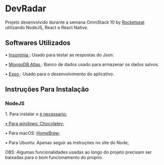 # DevRadar
Projeto desenvolvido durante a semana OmniStack 10 by <a href= "https://rocketseat.com.br"/> Rocketseat </a> utilizando NodeJS, React e React Native.

<h2> Softwares Utilizados </h2>

<p> • <a href= "https://insomnia.rest/"/> Insominia </a>: Usado para testar as respostas do Json. </p>
<p> • <a href= "https://www.mongodb.com/cloud/atlas"/> MongoDB Atlas </a>: Banco de dados usado para armazenar os dados salvos. </p>
<p> • <a href= "https://expo.io/"/> Expo </a>: Usado para o desenvolvimento do aplicativo. </p>

<h2> Instruções Para Instalação </h2>

<h3>  NodeJS </h3>
    <p> 1. Para instalar o <a href = "https://nodejs.org/en/" Node </a> é necessario: </p>
      <p> • Para windows: <a href="https://chocolatey.org/"> Chocolatey;</a> </p>
      <p> • Para macOS: <a href="https://brew.sh/"> HomeBrew; </a> </p>
      <p> • Para Ubuntu: Apenas seguir as instruções no site do Node; </p>

<p>OBS: Algumas funcionalidades usadas ao longo do projeto precisam ser baixadas para o bom funcionamento do proprio. </p>
